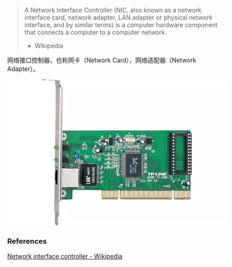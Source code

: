 > A Network Interface Controller (NIC, also known as a network interface card, network adapter, LAN adapter or physical network interface, and by similar terms) is a computer hardware component that connects a computer to a computer network. 
>
> - Wikipedia

网络接口控制器，也称网卡（Network Card），网络适配器（Network Adapter）。

![network card](network-4-link-layer-1-network-card.webp)



### References

[Network interface controller - Wikipedia](https://en.wikipedia.org/wiki/Network_interface_controller)